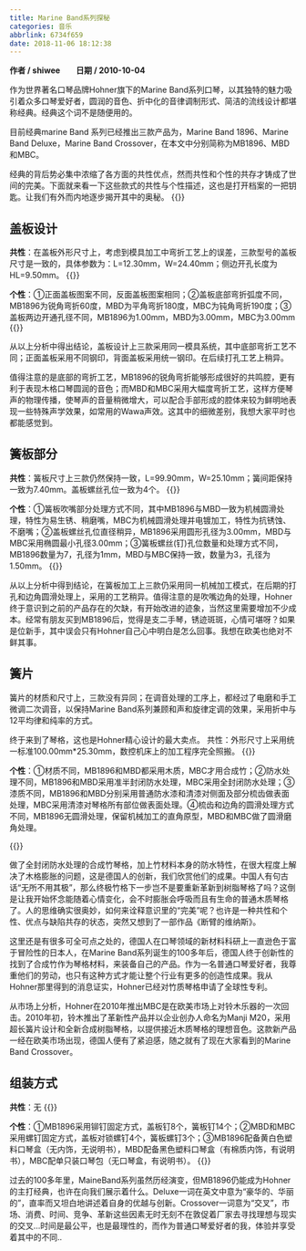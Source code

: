 ```yaml
---
title: Marine Band系列探秘
categories: 音乐
abbrlink: 6734f659
date: 2018-11-06 18:12:38
---
```

**作者 / shiwee**&emsp;&emsp;**日期 / 2010-10-04**

作为世界著名口琴品牌Hohner旗下的Marine Band系列口琴，以其独特的魅力吸引着众多口琴爱好者，圆润的音色、折中化的音律调制形式、简洁的流线设计都堪称经典。经典这个词不是随便用的。

目前经典marine Band 系列已经推出三款产品为，Marine Band 1896、Marine Band Deluxe，Marine Band Crossover，在本文中分别简称为MB1896、MBD和MBC。

经典的背后势必集中浓缩了各方面的共性优点，然而共性和个性的共存才铸成了世间的完美。下面就来看一下这些款式的共性与个性描述，这也是打开档案的一把钥匙。让我们有外而内地逐步揭开其中的奥秘。
{{<img src="https://ian2.oss-cn-hangzhou.aliyuncs.com/2018-11-06-101343.jpg" alt="">}}

## 盖板设计

**共性**：在盖板外形尺寸上，考虑到模具加工中弯折工艺上的误差，三款型号的盖板尺寸是一致的，具体参数为：L=12.30mm，W=24.40mm；侧边开孔长度为HL=9.50mm。
{{<img src="https://ian2.oss-cn-hangzhou.aliyuncs.com/2018-11-06-101409.jpg" alt="">}}

**个性**：①正面盖板图案不同，反面盖板图案相同；②盖板底部弯折弧度不同，MB1896为锐角弯折60度，MBD为平角弯折180度，MBC为钝角弯折190度；③盖板两边开通孔径不同，MB1896为1.00mm，MBD为3.00mm，MBC为3.00mm
{{<img src="https://ian2.oss-cn-hangzhou.aliyuncs.com/2018-11-06-101441.jpg" alt="">}}

从以上分析中得出结论，盖板设计上三款采用同一模具系统，其中底部弯折工艺不同；正面盖板采用不同钢印，背面盖板采用统一钢印。在后续打孔工艺上稍异。

值得注意的是底部的弯折工艺，MB1896的锐角弯折能够形成很好的共鸣腔，更有利于表现木格口琴圆润的音色；而MBD和MBC采用大幅度弯折工艺，这样方便琴声的物理传播，使琴声的音量稍微增大，可以配合手部形成的腔体来较为鲜明地表现一些特殊声学效果，如常用的Wawa声效。这其中的细微差别，我想大家平时也都能感觉到。

## 簧板部分

**共性**：簧板尺寸上三款仍然保持一致，L=99.90mm，W=25.10mm；簧间距保持一致为7.40mm。盖板螺丝孔位一致为4个。
{{<img src="https://ian2.oss-cn-hangzhou.aliyuncs.com/2018-11-06-101506.jpg" alt="">}}

**个性**：①簧板吹嘴部分处理方式不同，其中MB1896与MBD一致为机械圆滑处理，特性为易生锈、稍磨嘴，MBC为机械圆滑处理并电镀加工，特性为抗锈蚀、不磨嘴；②盖板螺丝孔位直径稍异，MB1896采用圆形孔径为3.00mm，MBD与MBC采用椭圆最小孔径3.00mm；③簧板螺丝(钉)孔位数量和处理方式不同，MB1896数量为7，孔径为1mm，MBD与MBC保持一致，数量为3，孔径为1.50mm。
{{<img src="https://ian2.oss-cn-hangzhou.aliyuncs.com/2018-11-06-101531.jpg" alt="">}}

从以上分析中得到结论，在簧板加工上三款仍采用同一机械加工模式，在后期的打孔和边角圆滑处理上，采用的工艺稍异。值得注意的是吹嘴边角的处理，Hohner终于意识到之前的产品存在的欠缺，有开始改进的迹象，当然这里需要增加不少成本。经常有朋友买到MB1896后，觉得是支二手琴，锈迹斑斑，心情可堪呀？如果是位新手，其中误会只有Hohner自己心中明白是怎么回事。我想在欧美也绝对不鲜其事。

## 簧片

簧片的材质和尺寸上，三款没有异同；在调音处理的工序上，都经过了电磨和手工微调二次调音，以保持Marine Band系列兼顾和声和旋律定调的效果，采用折中与12平均律和纯率的方式。

终于来到了琴格，这也是Hohner精心设计的最大卖点。
共性：外形尺寸上采用统一标准100.00mm*25.30mm，数控机床上的加工程序完全照搬。
{{<img src="https://ian2.oss-cn-hangzhou.aliyuncs.com/2018-11-06-101646.jpg" alt="">}}

**个性**：①材质不同，MB1896和MBD都采用木质，MBC才用合成竹；②防水处理不同，MB1896和MBD采用准半封闭防水处理，MBC采用全封闭防水处理；③漆质不同，MB1896和MBD分别采用普通防水漆和清漆对侧面及部分梳齿做表面处理，MBC采用清漆对琴格所有部位做表面处理。④梳齿和边角的圆滑处理方式不同，MB1896无圆滑处理，保留机械加工的直角原型，MBD和MBC做了圆滑磨角处理。

{{<img src="https://ian2.oss-cn-hangzhou.aliyuncs.com/2018-11-06-101744.jpg" alt="">}}

做了全封闭防水处理的合成竹琴格，加上竹材料本身的防水特性，在很大程度上解决了木格膨胀的问题，这是德国人的创新，我们欣赏他们的成果。中国人有句古话“无所不用其极”，那么终极竹格下一步岂不是要重新革新到树脂琴格了吗？这倒是让我开始怀念能随着心情变化，会不时膨胀会呼吸而且有生命的普通木质琴格了。人的思维确实很奥妙，如何来诠释意识里的“完美”呢？也许是一种共性和个性、优点与缺陷共存的状态，突然又想到了一部作品《断臂的维纳斯》。

这里还是有很多可全可点之处的，德国人在口琴领域的新材料科研上一直逊色于富于冒险性的日本人，在Marine Band系列诞生的100多年后，德国人终于创新性的找到了合成竹作为琴格材料，来装备自己的产品。作为一名普通口琴爱好者，我尊重他们的劳动，也只有这种方式才能让整个行业有更多的创造性成果。我从Hohner那里得到的消息证实，Hohner已经对竹质琴格申请了全球性专利。

从市场上分析，Hohner在2010年推出MBC是在欧美市场上对铃木乐器的一次回击。2010年初，铃木推出了革新性产品并以企业创办人命名为Manji M20，采用超长簧片设计和全新合成树脂琴格，以提供接近木质琴格的理想音色。这款新产品一经在欧美市场出现，德国人便有了紧迫感，随之就有了现在大家看到的Marine Band Crossover。

## 组装方式

**共性**：无
{{<img src="https://ian2.oss-cn-hangzhou.aliyuncs.com/2018-11-06-101820.jpg" alt="">}}

**个性**：①MB1896采用铆钉固定方式，盖板钉8个，簧板钉14个；②MBD和MBC采用螺钉固定方式，盖板对锁螺钉4个，簧板螺钉3个；③MB1896配备黄白色塑料口琴盒（无内饰，无说明书），MBD配备黑色塑料口琴盒（有棉质内饰，有说明书），MBC配单只装口琴包（无口琴盒，有说明书）。
{{<img src="https://ian2.oss-cn-hangzhou.aliyuncs.com/2018-11-06-101850.jpg" alt="">}}

过去的100多年里，MaineBand系列虽然历经演变，但MB1896仍能成为Hohner的主打经典，也许在向我们展示着什么。Deluxe一词在英文中意为“豪华的、华丽的”，直率而又坦白地讲述着自身的优越与创新。Crossover一词意为“交叉”，市场、消费、时间、竞争、革新这些因素无时无刻不在敦促着厂家去寻找理想与现实的交叉…时间是最公平，也是最理性的，而作为普通口琴爱好者的我，体验并享受着其中的不同..